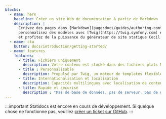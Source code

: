 ```yaml
---
blocks:
  - name: hero
    baseline: Créer un site Web de documentation à partir de Markdown
    description: |
      Écrivez des pages dans [Markdown](page:docs/guides/authoring-content), 
      personnalisez des modèles avec [Twig](https://twig.symfony.com) et [Tailwind CSS](https://tailwindcss.com), 
      et profitez de la puissance du générateur de site statique Cecil.
  - name: cta
    button: docs/introduction/getting-started/
  - name: features
    features:
      - title: Fichiers uniquement
        description: Votre contenu est stocké dans des fichiers plats Markdown, avec un _front matter_.
      - title : Personnalisable
        description: Propulsé par Twig, un moteur de templates flexible et Tailwind CSS.
      - title: Internationalisation et localisation
        description: Capacités multilingues avec localisation de contenu et traduction des templates.
      - title: Rapide et sécurisé
        description : "Pas de base de données, pas de serveur, pas de dépendance : performances et sécurité."
---
```

:::important
Statidocs est encore en cours de développement. Si quelque chose ne fonctionne pas, veuillez [créer un ticket sur GitHub](https://github.com/Cecilapp/statidocs/issues/new/choose).
:::
